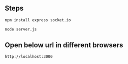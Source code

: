 ## Steps

```bash
npm install express socket.io

node server.js
```

## Open below url in different browsers
```bash
http://localhost:3000
```
